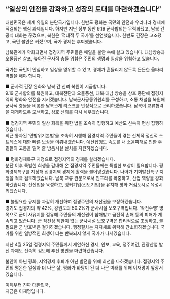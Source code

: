## “일상의 안전을 강화하고 성장의 토대를 마련하겠습니다”

대한민국은 세계 유일의 분단국가입니다. 한반도 평화는 국민의 안전과 우리나라 경제에 직결되는 핵심 과제입니다. 하지만 지난 정부 동안 9.19 군사합의는 무력화됐고, 남북 간 공식 대화는 끊겼으며, 북한은 ‘적대적 두 국가’를 선언했습니다. 한반도 긴장은 고조됐고, 국민 불안은 커졌으며, 국가 경제는 후퇴했습니다.   

남북관계가 악화되면서 접경지역 주민들은 매일을 불안 속에 살고 있습니다. 대남방송과 오물풍선 살포, 높아진 군사적 충돌 위험은 주민의 생명과 일상을 위협하고 있습니다.  

국가는 국민이 안심하고 일상을 영위할 수 있고, 경제가 흔들리지 않도록 든든한 울타리 역할을 해야 합니다.  

■ 군사적 긴장 완화와 남북 간 신뢰 복원이 시급합니다.   
9.19 군사합의를 복원하고, 대북전단과 오물풍선, 대북‧대남 방송을 상호 중단해 접경지역의 평화와 안전을 지키겠습니다. 남북군사공동위원회를 구성하고, 소통 채널을 복원해 군사적 충돌을 비롯한 남북관계 리스크를 안정적으로 관리하겠습니다. 남북이 교류협력을 재개하도록 모색하고, 상호 신뢰를 다시 세우겠습니다.  

■ 접경지역 주민의 일상 회복을 위한 법을 조속히 집행하고 예산도 신속히 편성 집행하겠습니다.  
최근 통과된 ‘민방위기본법’을 조속히 시행해 접경지역 주민들이 겪는 신체적‧정신적 스트레스에 대한 빠른 보상을 이뤄내겠습니다. 예산집행도 속도를 내 소음피해로 인한 주민들의 고통을 덜어 줄 방음시설 설치를 지원하겠습니다.  

■ 평화경제특구 지정으로 접경지역의 경제를 살리겠습니다.  
분단 이후 특별한 희생을 감내해 온 접경지역 주민들께는 특별한 보상이 필요합니다. 평화경제특구를 지정해 접경지역 경제에 활력을 불어넣겠습니다. 나아가 기회발전특구 지정을 적극 검토하겠습니다. 남북 교류 관문으로서 인프라를 확충하고, 산업 역량을 강화하겠습니다. 신산업을 육성하고, 앵커기업(선도기업)을 유치해 평화 거점도시로 육성시키겠습니다.   

■ 불필요한 규제를 과감히 개선하여 접경주민의 재산권을 보장하겠습니다.  
경기도 접경지의 약 42%, 강원도의 50.2%가 군사시설 보호구역입니다. ‘작전수행’ 명목으로 군이 사유지를 점유해 주민들의 재산권이 침해받고 금전적 손해 등의 피해가 계속되고 있습니다. 군 작전상 제한이 없는 군사시설 보호구역은 합리적으로 조정하고, 불필요한 군 방호벽은 철거하겠습니다. 행정절차는 지자체로 위탁해 간소화하겠습니다. 국가를 위한 일방적인 희생이 더는 반복되지 않게 국가가 나서겠습니다.  

지난 4월 25일 접경지역 주민들께서 제안하신 경제, 안보, 교육, 정주여건, 관광산업 발전 과제도 신속히 검토해 추진 방안을 마련하겠습니다.   

불안이 아닌 평화, 지역경제 후퇴가 아닌 발전을 위해 최선을 다하겠습니다. 접경지역 주민의 평온한 일상과 더 나은 삶, 평화가 바탕이 된 더 나은 미래를 위해 이재명이 앞장서겠습니다.  

이제부터 진짜 대한민국,  
지금은 이재명입니다.
